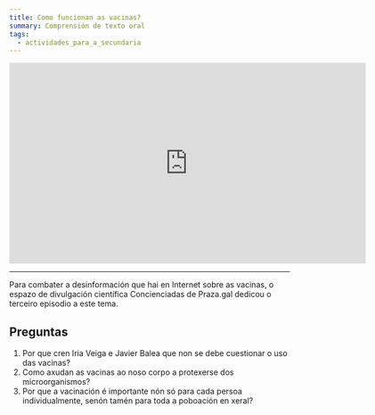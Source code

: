 ```yaml
---
title: Como funcionan as vacinas?
summary: Comprensión de texto oral
tags:
  - actividades_para_a_secundaria
---
```

<iframe src="https://player.vimeo.com/video/369814054" width="640" height="360" frameborder="0" allow="autoplay; fullscreen" allowfullscreen></iframe>

- - -

Para combater a desinformación que hai en Internet sobre as vacinas, o espazo de divulgación científica Concienciadas de Praza.gal dedicou o terceiro episodio a este tema. 

## Preguntas

1. Por que cren Iria Veiga e Javier Balea que non se debe cuestionar o uso das
   vacinas?
2. Como axudan as vacinas ao noso corpo a protexerse dos microorganismos?
3. Por que a vacinación é importante nón só para cada persoa individualmente,
   senón tamén para toda a poboación en xeral?